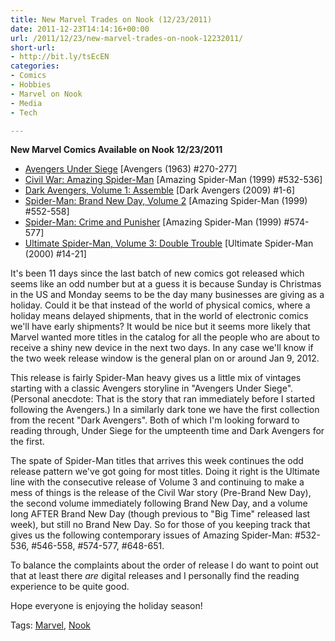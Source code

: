 ```yaml
---
title: New Marvel Trades on Nook (12/23/2011)
date: 2011-12-23T14:14:16+00:00
url: /2011/12/23/new-marvel-trades-on-nook-12232011/
short-url:
- http://bit.ly/tsEcEN
categories:
- Comics
- Hobbies
- Marvel on Nook
- Media
- Tech

---
```

<strong>New Marvel Comics Available on Nook 12/23/2011</strong>
<ul>
<li>
<a href="http://www.barnesandnoble.com/w/avengers-under-siege-roger-stern/1107091577?ean=9780785170136&#038;x=39082312&#038;" target="_blank">Avengers Under Siege</a> [Avengers (1963) #270-277]
</li>
<li>
<a href="http://www.barnesandnoble.com/w/civil-war-ron-garney/1015226532?ean=9780785170259&#038;x=13082312&#038;" target="_blank">Civil War: Amazing Spider-Man</a> [Amazing Spider-Man (1999) #532-536]
</li>
<li>
<a href="http://www.barnesandnoble.com/w/dark-avengers-volume-1-mike-deodato/1026330495?ean=9780785170334&#038;x=33082312&#038;" target="_blank">Dark Avengers, Volume 1: Assemble</a> [Dark Avengers (2009) #1-6]
</li>
<li>
<a href="http://www.barnesandnoble.com/w/spider-man-phil-jimenez/1026330591?ean=9780785171010&#038;x=32082312&#038;" target="_blank" target="_blank">Spider-Man: Brand New Day, Volume 2</a> [Amazing Spider-Man (1999) #552-558]
</li>
<li>
<a href="http://www.barnesandnoble.com/w/spider-man-barry-kitson/1015215048?ean=9780785171034&#038;x=15082312&#038;" target="_blank">Spider-Man: Crime and Punisher</a> [Amazing Spider-Man (1999) #574-577]
</li>
<li>
<a href="http://www.barnesandnoble.com/w/ultimate-spider-man-volume-3-brian-michael-bendis/1101057772?ean=9780785171195&#038;x=59082312&#038;" target="_blank">Ultimate Spider-Man, Volume 3: Double Trouble</a> [Ultimate Spider-Man (2000) #14-21]
</li>
</ul>
It's been 11 days since the last batch of new comics got released which seems like an odd number but at a guess it is because Sunday is Christmas in the US and Monday seems to be the day many businesses are giving as a holiday. Could it be that instead of the world of physical comics, where a holiday means delayed shipments, that in the world of electronic comics we'll have early shipments? It would be nice but it seems more likely that Marvel wanted more titles in the catalog for all the people who are about to receive a shiny new device in the next two days. In any case we'll know if the two week release window is the general plan on or around Jan 9, 2012.

This release is fairly Spider-Man heavy gives us a little mix of vintages starting with a classic Avengers storyline in "Avengers Under Siege". (Personal anecdote: That is the story that ran immediately before I started following the Avengers.) In a similarly dark tone we have the first collection from the recent "Dark Avengers". Both of which I'm looking forward to reading through, Under Siege for the umpteenth time and Dark Avengers for the first.

The spate of Spider-Man titles that arrives this week continues the odd release pattern we've got going for most titles. Doing it right is the Ultimate line with the consecutive release of Volume 3 and continuing to make a mess of things is the release of the Civil War story (Pre-Brand New Day), the second volume immediately following Brand New Day, and a volume long AFTER Brand New Day (though previous to "Big Time" released last week), but still no Brand New Day. So for those of you keeping track that gives us the following contemporary issues of Amazing Spider-Man: #532-536, #546-558, #574-577, #648-651.

To balance the complaints about the order of release I do want to point out that at least there <em>are</em> digital releases and I personally find the reading experience to be quite good.

Hope everyone is enjoying the holiday season!

</div>

<div class="st-post-tags">
Tags: <a href="http://www.cavort.org/tag/marvel/" title="Marvel" rel="tag">Marvel</a>, <a href="http://www.cavort.org/tag/nook/" title="Nook" rel="tag">Nook</a><br />
</div>